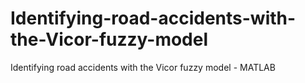 # Identifying-road-accidents-with-the-Vicor-fuzzy-model
Identifying road accidents with the Vicor fuzzy model - MATLAB
